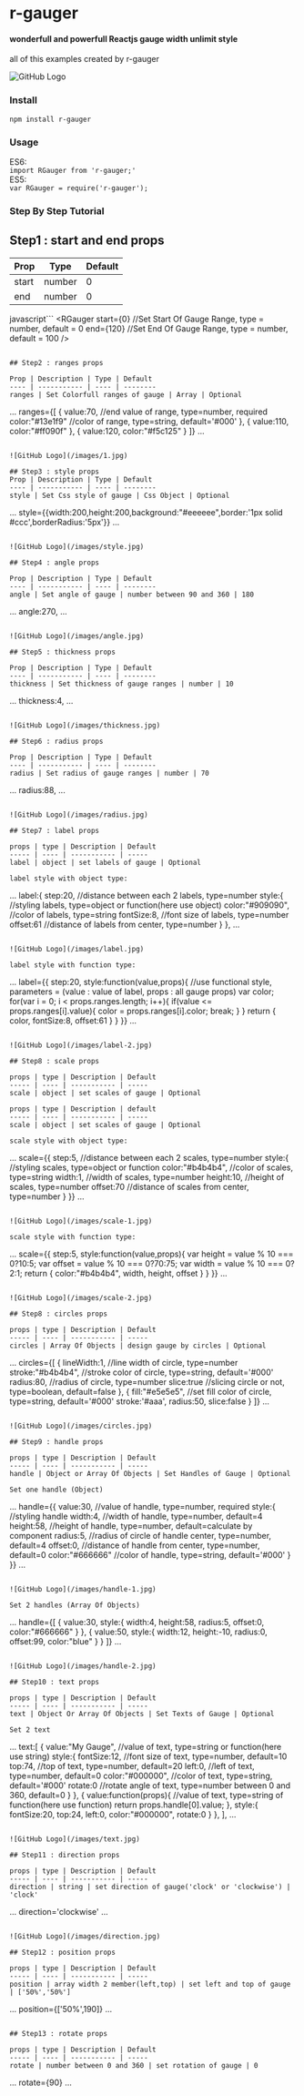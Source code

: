 # r-gauger
#### wonderfull and powerfull Reactjs gauge width unlimit style
all of this examples created by r-gauger

![GitHub Logo](/images/demo.jpg)

### Install
```npm install r-gauger```
### Usage
ES6: <br>
```import RGauger from 'r-gauger;'``` <br>
ES5: <br>
```var RGauger = require('r-gauger');```
### Step By Step Tutorial

## Step1 : start and end props
Prop  | Type   | Default 
----- | ------ | -------
start | number | 0
end   | number | 0

javascript```
<RGauger 
  start={0} //Set Start Of Gauge Range, type = number, default = 0
  end={120} //Set End Of Gauge Range, type = number, default = 100
/>
```

## Step2 : ranges props

Prop | Description | Type | Default
---- | ----------- | ---- | --------
ranges | Set Colorfull ranges of gauge | Array | Optional

```
...
ranges={[
  {
    value:70, //end value of range, type=number, required 
    color:"#13e1f9" //color of range, type=string, default='#000'
  },
  {
    value:110,
    color:"#ff090f"
  },
  {
    value:120,
    color:"#f5c125"
  }
]}
...
```

![GitHub Logo](/images/1.jpg)

## Step3 : style props
Prop | Description | Type | Default
---- | ----------- | ---- | --------
style | Set Css style of gauge | Css Object | Optional
```
...
style={{width:200,height:200,background:"#eeeeee",border:'1px solid #ccc',borderRadius:'5px'}}
...
```

![GitHub Logo](/images/style.jpg)

## Step4 : angle props

Prop | Description | Type | Default
---- | ----------- | ---- | --------
angle | Set angle of gauge | number between 90 and 360 | 180

```
...
angle:270,
...
```

![GitHub Logo](/images/angle.jpg)

## Step5 : thickness props

Prop | Description | Type | Default
---- | ----------- | ---- | --------
thickness | Set thickness of gauge ranges | number | 10

```
...
thickness:4,
...
```

![GitHub Logo](/images/thickness.jpg)

## Step6 : radius props

Prop | Description | Type | Default
---- | ----------- | ---- | --------
radius | Set radius of gauge ranges | number | 70

```
...
radius:88,
...
```

![GitHub Logo](/images/radius.jpg)

## Step7 : label props

props | type | Description | Default  
----- | ---- | ----------- | -----
label | object | set labels of gauge | Optional 

label style with object type: 

``` 
... 
label:{
  step:20, //distance between each 2 labels, type=number
  style:{ //styling labels, type=object or function(here use object)
    color:"#909090", //color of labels, type=string
    fontSize:8, //font size of labels, type=number 
    offset:61 //distance of labels from center, type=number
  }
},
...
```

![GitHub Logo](/images/label.jpg)

label style with function type:
``` 
... 
label={{
  step:20,
  style:function(value,props){ //use functional style, parameters = (value : value of label, props : all gauge props)
    var color;
    for(var i = 0; i < props.ranges.length; i++){
      if(value <= props.ranges[i].value){
        color = props.ranges[i].color;
        break;
      }
    }
    return {
      color,
      fontSize:8,
      offset:61
    }
  }
}}
...
```

![GitHub Logo](/images/label-2.jpg)

## Step8 : scale props

props | type | Description | Default  
----- | ---- | ----------- | -----
scale | object | set scales of gauge | Optional 

props | type | Description | default  
----- | ---- | ----------- | -----
scale | object | set scales of gauge | Optional 

scale style with object type:

``` 
... 
scale={{
  step:5, //distance between each 2 scales, type=number
  style:{ //styling scales, type=object or function
    color:"#b4b4b4", //color of scales, type=string
    width:1, //width of scales, type=number
    height:10, //height of scales, type=number
    offset:70 //distance of scales from center, type=number
  }
}}
...
```

![GitHub Logo](/images/scale-1.jpg)

scale style with function type:

```
...
scale={{
  step:5,
  style:function(value,props){
    var height = value % 10 === 0?10:5;
    var offset = value % 10 === 0?70:75;
    var width = value % 10 === 0?2:1;
    return {
      color:"#b4b4b4",
      width,
      height,
      offset
    }
  }
}}
...
```

![GitHub Logo](/images/scale-2.jpg)

## Step8 : circles props

props | type | Description | Default  
----- | ---- | ----------- | -----
circles | Array Of Objects | design gauge by circles | Optional

```
...
circles={[
  {
    lineWidth:1, //line width of circle, type=number
    stroke:"#b4b4b4", //stroke color of circle, type=string, default='#000'
    radius:80, //radius of circle, type=number
    slice:true //slicing circle or not, type=boolean, default=false
  },
  {
    fill:"#e5e5e5", //set fill color of circle, type=string, default='#000'
    stroke:'#aaa',
    radius:50,
    slice:false
  }
]}
...
```

![GitHub Logo](/images/circles.jpg)

## Step9 : handle props

props | type | Description | Default  
----- | ---- | ----------- | -----
handle | Object or Array Of Objects | Set Handles of Gauge | Optional

Set one handle (Object)
```
...
handle={{
  value:30, //value of handle, type=number, required
  style:{ //styling handle
    width:4, //width of handle, type=number, default=4
    height:58, //height of handle, type=number, default=calculate by component
    radius:5, //radius of circle of handle center, type=number, default=4
    offset:0, //distance of handle from center, type=number, default=0
    color:"#666666" //color of handle, type=string, default='#000'
  }
}}
...
```

![GitHub Logo](/images/handle-1.jpg)

Set 2 handles (Array Of Objects)

```
...
handle={[
  {
    value:30,
    style:{
      width:4,
      height:58,
      radius:5,
      offset:0,
      color:"#666666"
    }
  },
  {
    value:50,
    style:{
      width:12,
      height:-10,
      radius:0,
      offset:99,
      color:"blue"
    }
  }
]}
...
```

![GitHub Logo](/images/handle-2.jpg)

## Step10 : text props

props | type | Description | Default  
----- | ---- | ----------- | -----
text | Object Or Array Of Objects | Set Texts of Gauge | Optional

Set 2 text

```
...
text:[
  {
    value:"My Gauge", //value of text, type=string or function(here use string)
    style:{
      fontSize:12, //font size of text, type=number, default=10
      top:74, //top of text, type=number, default=20
      left:0, //left of text, type=number, default=0
      color:"#000000", //color of text, type=string, default='#000'
      rotate:0  //rotate angle of text, type=number between 0 and 360, default=0
    }
  },
  {
    value:function(props){ //value of text, type=string of function(here use function)
      return props.handle[0].value;
    },
    style:{
      fontSize:20,
      top:24,
      left:0,
      color:"#000000",
      rotate:0
     }
  },
],
...
```

![GitHub Logo](/images/text.jpg)

## Step11 : direction props

props | type | Description | Default  
----- | ---- | ----------- | -----
direction | string | set direction of gauge('clock' or 'clockwise') | 'clock'

```
...
direction='clockwise'
...
```

![GitHub Logo](/images/direction.jpg)

## Step12 : position props

props | type | Description | Default  
----- | ---- | ----------- | -----
position | array width 2 member(left,top) | set left and top of gauge | ['50%','50%']

```
...
position={['50%',190]}
...
```

## Step13 : rotate props

props | type | Description | Default  
----- | ---- | ----------- | -----
rotate | number between 0 and 360 | set rotation of gauge | 0

```
...
rotate={90}
...
```
